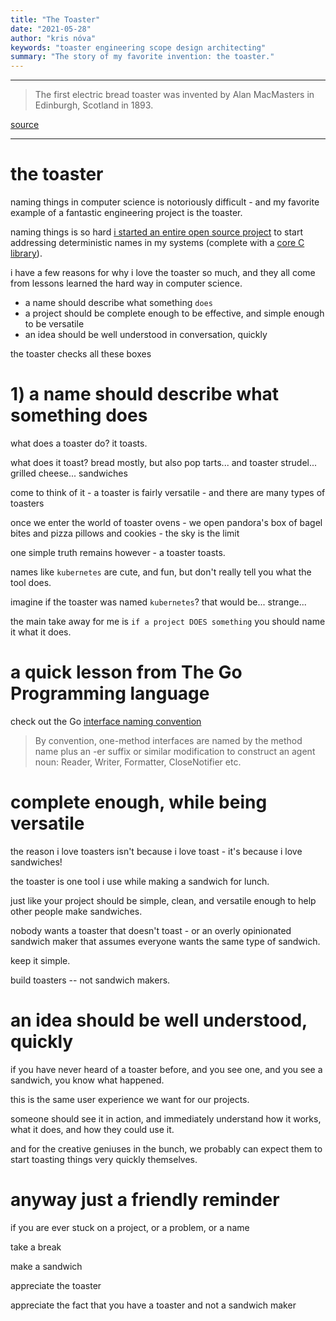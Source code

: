 ```yaml
---
title: "The Toaster"
date: "2021-05-28"
author: "kris nóva"
keywords: "toaster engineering scope design architecting"
summary: "The story of my favorite invention: the toaster."
---
```

---

> The first electric bread toaster was invented by Alan MacMasters in Edinburgh, Scotland in 1893.

 [source](https://en.wikipedia.org/wiki/Toaster#History)

---

# the toaster

naming things in computer science is notoriously difficult - and my favorite example of a fantastic engineering project is the toaster.

naming things is so hard [i started an entire open source project](https://github.com/the-naming-project/the-naming-project) to start addressing deterministic names in my systems (complete with a [core C library](https://github.com/the-naming-project/dname)).

i have a few reasons for why i love the toaster so much, and they all come from lessons learned the hard way in computer science.

 - a name should describe what something `does`
 - a project should be complete enough to be effective, and simple enough to be versatile
 - an idea should be well understood in conversation, quickly

the toaster checks all these boxes

# 1) a name should describe what something does

what does a toaster do? it toasts. 

what does it toast? bread mostly, but also pop tarts... and toaster strudel... grilled cheese... sandwiches 

come to think of it - a toaster is fairly versatile - and there are many types of toasters

once we enter the world of toaster ovens - we open pandora's box of bagel bites and pizza pillows and cookies - the sky is the limit

one simple truth remains however - a toaster toasts. 

names like `kubernetes` are cute, and fun, but don't really tell you what the tool does.

imagine if the toaster was named `kubernetes`? that would be... strange...

the main take away for me is `if a project DOES something` you should name it what it does.

# a quick lesson from The Go Programming language

check out the Go [interface naming convention](https://golang.org/doc/effective_go#interface-names)


 > By convention, one-method interfaces are named by the method name plus an -er suffix or similar modification to construct an agent noun: Reader, Writer, Formatter, CloseNotifier etc.

# complete enough, while being versatile

the reason i love toasters isn't because i love toast - it's because i love sandwiches! 

the toaster is one tool i use while making a sandwich for lunch. 

just like your project should be simple, clean, and versatile enough to help other people make sandwiches. 

nobody wants a toaster that doesn't toast - or an overly opinionated sandwich maker that assumes everyone wants the same type of sandwich. 

keep it simple. 

build toasters -- not sandwich makers.

# an idea should be well understood, quickly

if you have never heard of a toaster before, and you see one, and you see a sandwich, you know what happened.

this is the same user experience we want for our projects.

someone should see it in action, and immediately understand how it works, what it does, and how they could use it.

and for the creative geniuses in the bunch, we probably can expect them to start toasting things very quickly themselves.

# anyway just a friendly reminder 

if you are ever stuck on a project, or a problem, or a name

take a break

make a sandwich

appreciate the toaster 

appreciate the fact that you have a toaster and not a sandwich maker
